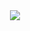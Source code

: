 <br>
<br>

<p align = "center">
<img src = "https://github-readme-stats.vercel.app/api?username=KNTaligadzhiev19&theme=tokyonight&show_icons=true&count_private=true">
</p>

<!--
- 🔭 I’m currently working on ...
- 🌱 I’m currently learning ...
- 👯 I’m looking to collaborate on ...
- 🤔 I’m looking for help with ...
- 💬 Ask me about ...
- 📫 How to reach me: ...
- 😄 Pronouns: ...
- ⚡ Fun fact: ...
-->
